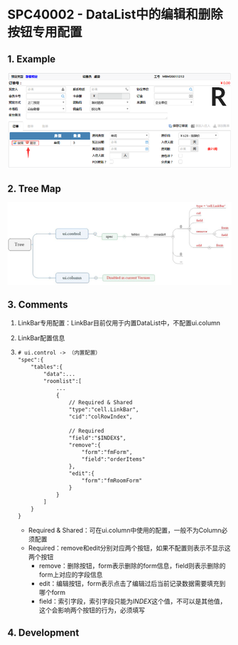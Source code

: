 # SPC40002 - DataList中的编辑和删除按钮专用配置

## 1. Example

![](/_images/specs/specs/spec-40002-01.png)

## 2. Tree Map

![](/_images/specs/specs/spec-40002-02.JPG)

## 3. Comments

1. LinkBar专用配置：LinkBar目前仅用于内置DataList中，不配置ui.column
2. LinkBar配置信息
3. ```
   # ui.control -> （内置配置）
   "spec":{
       "tables":{
           "data":...
           "roomlist":[
               ...
               {
                   // Required & Shared
                   "type":"cell.LinkBar",
                   "cid":"colRowIndex",

                   // Required
                   "field":"$INDEX$",
                   "remove":{
                       "form":"fmForm",
                       "field":"orderItems"
                   },
                   "edit":{
                       "form":"fmRoomForm"
                   }
               }
           ]
       }
   }
   ```

   * Required & Shared：可在ui.column中使用的配置，一般不为Column必须配置
   * Required：remove和edit分别对应两个按钮，如果不配置则表示不显示这两个按钮
     * remove：删除按钮，form表示删除的form信息，field则表示删除的form上对应的字段信息
     * edit：编辑按钮，form表示点击了编辑过后当前记录数据需要填充到哪个form
     * field：索引字段，索引字段只能为$INDEX$这个值，不可以是其他值，这个会影响两个按钮的行为，必须填写

## 4. Development


